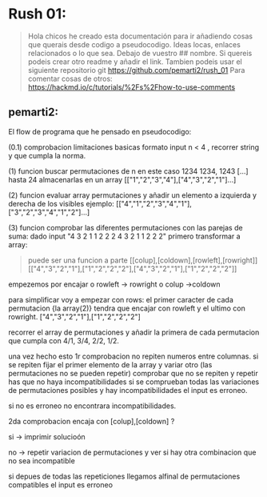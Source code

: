 # Rush 01:

> Hola chicos he creado esta documentación para ir añadiendo cosas que querais desde codigo a pseudocodigo. 
> Ideas locas, enlaces relacionados o lo que sea. Debajo de vuestro ## nombre. 
> Si quereis podeis crear otro readme y añadir el link. 
> Tambien podeis usar el siguiente repositorio git https://github.com/pemarti2/rush_01 
> Para comentar cosas de otros: https://hackmd.io/c/tutorials/%2Fs%2Fhow-to-use-comments 

## pemarti2:

El flow de programa que he pensado en pseudocodigo:

(0.1)
comprobacion limitaciones basicas formato input n < 4 , recorrer string y que cumpla la norma. 

(1)
funcion buscar permutaciones de n en este caso 1234
1234, 1243 [...] hasta 24
almacenarlas en un array
[["1","2","3","4"],["4","3","2","1"]...]

(2)
funcion evaluar array permutaciones y añadir un elemento a izquierda y derecha de los visibles ejemplo:
[["4","1","2","3","4","1"],["3","2","3","4","1","2"]...]

(3)
funcion comprobar las diferentes permutaciones con las parejas de suma:
dado input "4 3 2 1 1 2 2 2 4 3 2 1 1 2 2 2"
primero transformar a array:
> puede ser una funcion a parte
[[colup],[coldown],[rowleft],[rowright]]
[["4","3","2","1"],["1","2","2","2"],["4","3","2","1"],["1","2","2","2"]]

empezemos por encajar o rowleft -> rowright o colup ->coldown

para simplificar voy a empezar con rows:
el primer caracter de cada permutacion {la array(2)} tendra que encajar con rowleft y el ultimo con rowright.
["4","3","2","1"],["1","2","2","2"]

recorrer el array de permutaciones y añadir la primera de cada permutacion que cumpla con 4/1, 3/4, 2/2, 1/2.

una vez hecho esto 
1r comprobacion no repiten numeros entre columnas.
si se repiten fijar el primer elemento de la array y variar otro (las permutaciones no se pueden repetir)
comprobar que no se repiten y repetir has que no haya incompatibilidades si se comprueban todas las variaciones de permutaciones posibles y hay incompatibilidades el input es erroneo.

si no es erroneo no encontrara incompatibilidades.

2da comprobacion encaja con [colup],[coldown] ?

si -> imprimir solucioón

no -> repetir variacion de permutaciones y ver si hay otra combinacion que no sea incompatible

si depues de todas las repeticiones llegamos alfinal de permutaciones compatibles el input es erroneo
